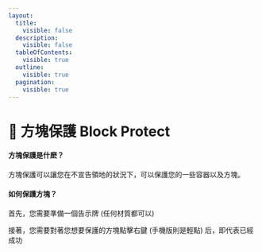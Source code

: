 ```yaml
---
layout:
  title:
    visible: false
  description:
    visible: false
  tableOfContents:
    visible: true
  outline:
    visible: true
  pagination:
    visible: true
---
```


# 📗 方塊保護 Block Protect

#### 方塊保護是什麽？

方塊保護可以讓您在不宣告領地的狀況下，可以保護您的一些容器以及方塊。

#### 如何保護方塊？

首先，您需要準備一個告示牌 (任何材質都可以)

接著，您需要對著您想要保護的方塊點擊右鍵 (手機版則是輕點) 后，即代表已經成功
